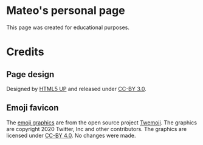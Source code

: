 # Mateo's personal page
This page was created for educational purposes.
# Credits
## Page design
Designed by [HTML5 UP](https://html5up.net/license) and released under [CC-BY 3.0](https://creativecommons.org/licenses/by/3.0/).
## Emoji favicon
The [emoji graphics](https://github.com/twitter/twemoji/blob/master/assets/svg/1f9d0.svg) are from the open source project [Twemoji](https://twemoji.twitter.com/). The graphics are copyright 2020 Twitter, Inc and other contributors. The graphics are licensed under [CC-BY 4.0](https://creativecommons.org/licenses/by/4.0/). No changes were made.